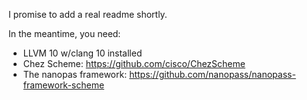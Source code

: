 I promise to add a real readme shortly.

In the meantime, you need:

- LLVM 10 w/clang 10 installed
- Chez Scheme: https://github.com/cisco/ChezScheme
- The nanopas framework: https://github.com/nanopass/nanopass-framework-scheme

